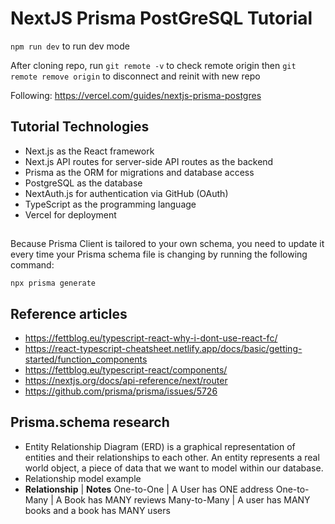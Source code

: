 # NextJS Prisma PostGreSQL Tutorial

`npm run dev` to run dev mode

After cloning repo, run `git remote -v` to check remote origin then `git remote remove origin` to disconnect and reinit with new repo

Following: https://vercel.com/guides/nextjs-prisma-postgres

## Tutorial Technologies

- Next.js as the React framework
- Next.js API routes for server-side API routes as the backend
- Prisma as the ORM for migrations and database access
- PostgreSQL as the database
- NextAuth.js for authentication via GitHub (OAuth)
- TypeScript as the programming language
- Vercel for deployment

##

Because Prisma Client is tailored to your own schema, you need to update it every time your Prisma schema file is changing by running the following command:

`npx prisma generate`

## Reference articles

- https://fettblog.eu/typescript-react-why-i-dont-use-react-fc/
- https://react-typescript-cheatsheet.netlify.app/docs/basic/getting-started/function_components
- https://fettblog.eu/typescript-react/components/
- https://nextjs.org/docs/api-reference/next/router
- https://github.com/prisma/prisma/issues/5726

## Prisma.schema research

- Entity Relationship Diagram (ERD) is a graphical representation of entities and their relationships to each other. An entity represents a real world object, a piece of data that we want to model within our database.
- Relationship model example
- **Relationship** | **Notes**
  One-to-One | A User has ONE address
  One-to-Many | A Book has MANY reviews
  Many-to-Many | A user has MANY books and a book has MANY users

